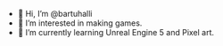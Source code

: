 - 👋 Hi, I’m @bartuhalli
- 👀 I’m interested in making games.
- 🌱 I’m currently learning Unreal Engine 5 and Pixel art.
<!---
bartuhalli/bartuhalli is a ✨ special ✨ repository because its `README.md` (this file) appears on your GitHub profile.
You can click the Preview link to take a look at your changes.
--->
